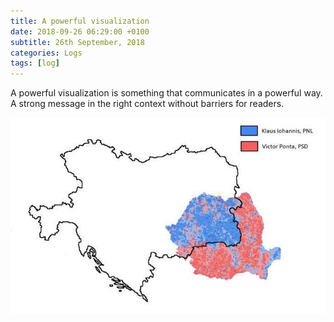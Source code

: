```yaml
---
title: A powerful visualization
date: 2018-09-26 06:29:00 +0100
subtitle: 26th September, 2018
categories: Logs
tags: [log]
---
```


A powerful visualization is something that communicates in a powerful way. A strong message in the right context without barriers for readers.

![](../assets/log/n36_dnhlembxoaacelv.jpg)